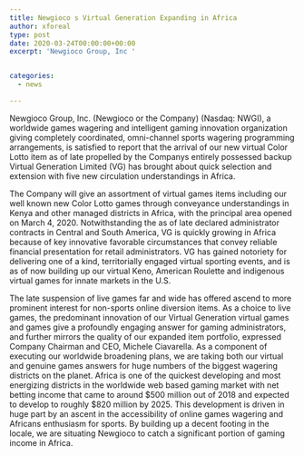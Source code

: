 ```yaml
---
title: Newgioco s Virtual Generation Expanding in Africa
author: xforeal 
type: post
date: 2020-03-24T00:00:00+00:00
excerpt: 'Newgioco Group, Inc '


categories:
  - news

---
```

Newgioco Group, Inc. (Newgioco or the Company) (Nasdaq: NWGI), a worldwide games wagering and intelligent gaming innovation organization giving completely coordinated, omni-channel sports wagering programming arrangements, is satisfied to report that the arrival of our new virtual Color Lotto item as of late propelled by the Companys entirely possessed backup Virtual Generation Limited (VG) has brought about quick selection and extension with five new circulation understandings in Africa. 

The Company will give an assortment of virtual games items including our well known new Color Lotto games through conveyance understandings in Kenya and other managed districts in Africa, with the principal area opened on March 4, 2020. Notwithstanding the as of late declared administrator contracts in Central and South America, VG is quickly growing in Africa because of key innovative favorable circumstances that convey reliable financial presentation for retail administrators. VG has gained notoriety for delivering one of a kind, territorially engaged virtual sporting events, and is as of now building up our virtual Keno, American Roulette and indigenous virtual games for innate markets in the U.S. 

The late suspension of live games far and wide has offered ascend to more prominent interest for non-sports online diversion items. As a choice to live games, the predominant innovation of our Virtual Generation virtual games and games give a profoundly engaging answer for gaming administrators, and further mirrors the quality of our expanded item portfolio, expressed Company Chairman and CEO, Michele Ciavarella. As a component of executing our worldwide broadening plans, we are taking both our virtual and genuine games answers for huge numbers of the biggest wagering districts on the planet. Africa is one of the quickest developing and most energizing districts in the worldwide web based gaming market with net betting income that came to around $500 million out of 2018 and expected to develop to roughly $820 million by 2025. This development is driven in huge part by an ascent in the accessibility of online games wagering and Africans enthusiasm for sports. By building up a decent footing in the locale, we are situating Newgioco to catch a significant portion of gaming income in Africa.